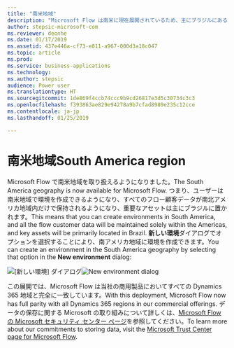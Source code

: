 ```yaml
---
title: "南米地域"
description: "Microsoft Flow は南米に現在展開されているため、主にブラジルにある環境を作成することができます。"
author: stepsic-microsoft-com
ms.reviewer: deonhe
ms.date: 01/17/2019
ms.assetid: 437e446a-cf73-e811-a967-000d3a18c047
ms.topic: article
ms.prod: 
ms.service: business-applications
ms.technology: 
ms.author: stepsic
audience: Power user
ms.translationtype: HT
ms.sourcegitcommit: 1de869f4ccb74ccc9b9cd26817e3d5c30734c3c3
ms.openlocfilehash: f393863ae829e94278a9b7cfad8989e235c12cce
ms.contentlocale: ja-jp
ms.lasthandoff: 01/25/2019

---
```

# <a name="south-america-region"></a><span data-ttu-id="e01c0-103">南米地域</span><span class="sxs-lookup"><span data-stu-id="e01c0-103">South America region</span></span>




<span data-ttu-id="e01c0-104">Microsoft Flow で南米地域を取り扱えるようになりました。</span><span class="sxs-lookup"><span data-stu-id="e01c0-104">The South America geography is now available for Microsoft Flow.</span></span> <span data-ttu-id="e01c0-105">つまり、ユーザーは南米地域で環境を作成できるようになり、すべてのフロー顧客データが南北アメリカ地域内だけで保持されるようになり、重要なアセットは主にブラジルに置かれます。</span><span class="sxs-lookup"><span data-stu-id="e01c0-105">This means that you can create environments in South America, and all the flow customer data will be maintained solely within the Americas, and key assets will be primarily located in Brazil.</span></span> <span data-ttu-id="e01c0-106">**新しい環境**ダイアログでオプションを選択することにより、南アメリカ地域に環境を作成できます。</span><span class="sxs-lookup"><span data-stu-id="e01c0-106">You can create an environment in the South America geography by selecting that option in the **New environment** dialog:</span></span>

<span data-ttu-id="e01c0-107">![[新しい環境] ダイアログ](media/south-america-1.png "[新しい環境] ダイアログ")</span><span class="sxs-lookup"><span data-stu-id="e01c0-107">![New environment dialog](media/south-america-1.png "New environment dialog")</span></span>

<span data-ttu-id="e01c0-108">この展開では、Microsoft Flow は当社の商用製品においてすべての Dynamics 365 地域と完全に一致しています。</span><span class="sxs-lookup"><span data-stu-id="e01c0-108">With this deployment, Microsoft Flow now has full parity with all Dynamics 365 regions in our commercial offerings.</span></span> <span data-ttu-id="e01c0-109">データの保存に関する Microsoft の取り組みについて詳しくは、[Microsoft Flow の Microsoft セキュリティ センター ページ](https://www.microsoft.com/TrustCenter/CloudServices/business-application-platform/data-location)を参照してください。</span><span class="sxs-lookup"><span data-stu-id="e01c0-109">To learn more about our commitments to storing data, visit the [Microsoft Trust Center page for Microsoft Flow](https://www.microsoft.com/TrustCenter/CloudServices/business-application-platform/data-location).</span></span>

